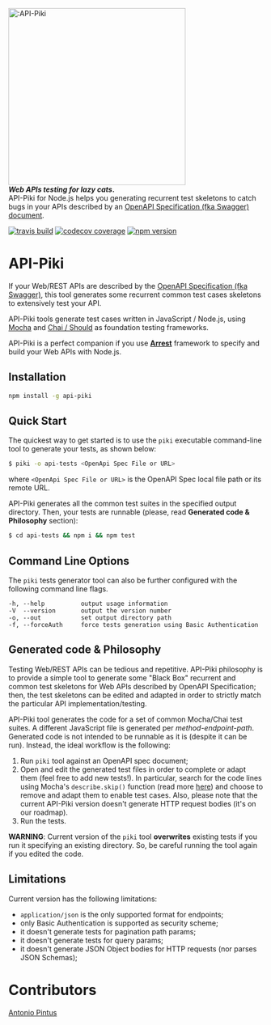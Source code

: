 <a href="https://github.com/pintux/api-piki"><img alt=":API-Piki" src="https://www.pintux.it/img/api-piki.png" width=350px/></a><br />
**_Web APIs testing for lazy cats_.**<br/>
API-Piki for Node.js helps you generating recurrent test skeletons to catch bugs in your APIs described by an [OpenAPI Specification (fka Swagger) document](http://swagger.io/specification/).


[![travis build](https://img.shields.io/travis/vivocha/api-piki.svg)](https://travis-ci.org/vivocha/api-piki)
[![codecov coverage](https://img.shields.io/codecov/c/github/vivocha/api-piki.svg)](https://codecov.io/gh/vivocha/api-piki)
[![npm version](https://img.shields.io/npm/v/api-piki.svg)](https://www.npmjs.com/package/api-piki)


# API-Piki
If your Web/REST APIs are described by the [OpenAPI Specification (fka Swagger)](http://swagger.io/specification/), this tool generates some recurrent common test cases skeletons to extensively test your API.

API-Piki tools generate test cases written in JavaScript / Node.js, using [Mocha](https://mochajs.org/chai
) and [Chai / Should](http://chaijs.com) as foundation testing frameworks.

API-Piki is a perfect companion if you use **[Arrest](https://github.com/vivocha/arrest)** framework to specify and build your Web APIs with Node.js.


## Installation

```sh
npm install -g api-piki
```

## Quick Start
The quickest way to get started is to use the `piki` executable command-line tool to generate your tests, as shown below:

```bash
$ piki -o api-tests <OpenApi Spec File or URL>
```
where `<OpenApi Spec File or URL>` is the OpenAPI Spec local file path or its remote URL.

API-Piki generates all the common test suites in the specified output directory. Then, your tests are runnable (please, read **Generated code & Philosophy** section):

```bash
$ cd api-tests && npm i && npm test
```

## Command Line Options

The `piki` tests generator tool can also be further configured with the following command line flags.

    -h, --help          output usage information
    -V  --version       output the version number
    -o, --out           set output directory path   
    -f, --forceAuth     force tests generation using Basic Authentication 


## Generated code & Philosophy
Testing Web/REST APIs can be tedious and repetitive.
API-Piki philosophy is to provide a simple tool to generate some "Black Box" recurrent and common test skeletons for Web APIs described by OpenAPI Specification; then, the test skeletons can be edited and adapted in order to strictly match the particular API implementation/testing.

API-Piki tool generates the code for a set of common Mocha/Chai test suites. A different JavaScript file is generated per _method-endpoint-path_.
Generated code is not intended to be runnable as it is (despite it can be run). Instead, the ideal workflow is the following:

1. Run `piki` tool against an OpenAPI spec document;
2. Open and edit the generated test files in order to complete or adapt them (feel free to add new tests!). In particular, search for the code lines using Mocha's `describe.skip()` function (read more [here](https://mochajs.org/#inclusive-tests)) and choose to remove and adapt them to enable test cases. Also, please note that the current API-Piki version doesn't generate HTTP request bodies (it's on our roadmap).
3. Run the tests.

**WARNING**: Current version of the `piki` tool **overwrites** existing tests if you run it specifying an existing directory. So, be careful running the tool again if you edited the code.

## Limitations
Current version has the following limitations:

- `application/json` is the only supported format for endpoints;
- only Basic Authentication is supported as security scheme;
- it doesn't generate tests for pagination path params;
- it doesn't generate tests for query params;
- it doesn't generate JSON Object bodies for HTTP requests (nor parses JSON Schemas);

# Contributors

[Antonio Pintus](https://github.com/pintux) 
